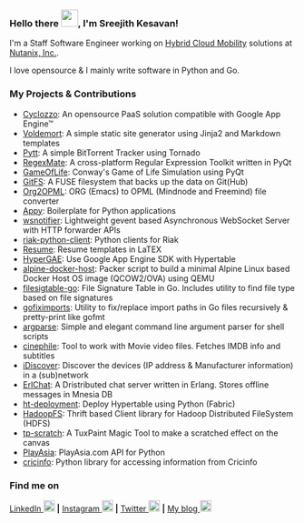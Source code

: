 ### Hello there <img src="https://raw.githubusercontent.com/MartinHeinz/MartinHeinz/master/wave.gif" width="30px">, I'm Sreejith Kesavan!

I'm a Staff Software Engineer working on [Hybrid Cloud Mobility](https://www.nutanix.com/products/move) solutions at [Nutanix, Inc.](https://nutanix.com).

I love opensource & I mainly write software in Python and Go.

### My Projects & Contributions

- [Cyclozzo](https://github.com/cyclozzo/cyclozzo): An opensource PaaS solution compatible with Google App Engine™
- [Voldemort](https://github.com/semk/voldemort): A simple static site generator using Jinja2 and Markdown templates
- [Pytt](https://github.com/semk/Pytt): A simple BitTorrent Tracker using Tornado
- [RegexMate](https://github.com/semk/RegexMate): A cross-platform Regular Expression Toolkit written in PyQt
- [GameOfLife](https://github.com/semk/GameOfLife): Conway's Game of Life Simulation using PyQt
- [GitFS](https://github.com/semk/GitFS): A FUSE filesystem that backs up the data on Git(Hub)
- [Org2OPML](https://github.com/semk/Org2OPML): ORG (Emacs) to OPML (Mindnode and Freemind) file converter
- [Appy](https://github.com/semk/appy): Boilerplate for Python applications
- [wsnotifier](https://github.com/semk/wsnotifier): Lightweight gevent based Asynchronous WebSocket Server with HTTP forwarder APIs
- [riak-python-client](https://github.com/semk/riak-python-client): Python clients for Riak
- [Resume](https://github.com/semk/Resume): Resume templates in LaTEX
- [HyperGAE](https://github.com/semk/hypergae): Use Google App Engine SDK with Hypertable
- [alpine-docker-host](https://github.com/semk/alpine-docker-host): Packer script to build a minimal Alpine Linux based Docker Host OS image (QCOW2/OVA) using QEMU
- [filesigtable-go](https://github.com/semk/filesigtable-go): File Signature Table in Go. Includes utility to find file type based on file signatures
- [gofiximports](https://github.com/semk/gofiximports): Utility to fix/replace import paths in Go files recursively & pretty-print like gofmt
- [argparse](https://github.com/semk/argparse): Simple and elegant command line argument parser for shell scripts
- [cinephile](https://github.com/semk/cinephile): Tool to work with Movie video files. Fetches IMDB info and subtitles
- [iDiscover](https://github.com/semk/iDiscover): Discover the devices (IP address & Manufacturer information) in a (sub)network
- [ErlChat](https://github.com/semk/ErlChat): A Dristributed chat server written in Erlang. Stores offline messages in Mnesia DB
- [ht-deployment](https://github.com/semk/ht-deployment): Deploy Hypertable using Python (Fabric)
- [HadoopFS](https://github.com/semk/HadoopFS): Thrift based Client library for Hadoop Distributed FileSystem (HDFS)
- [tp-scratch](https://github.com/semk/tp-scratch): A TuxPaint Magic Tool to make a scratched effect on the canvas
- [PlayAsia](https://github.com/semk/PlayAsia): PlayAsia.com API for Python
- [cricinfo](https://github.com/semk/cricinfo): Python library for accessing information from Cricinfo

### Find me on
[LinkedIn <img src='https://cdn.jsdelivr.net/npm/simple-icons@3.0.1/icons/linkedin.svg' alt='linkedin' height='20'>](https://www.linkedin.com/in/sreejithemk/) **|** [Instagram <img src='https://cdn.jsdelivr.net/npm/simple-icons@3.0.1/icons/instagram.svg' alt='instagram' height='20'>](https://www.instagram.com/k7_sreejith/) **|** [Twitter <img src='https://cdn.jsdelivr.net/npm/simple-icons@3.0.1/icons/twitter.svg' alt='twitter' height='20'>](https://twitter.com/@splusk) **|** [My blog <img src='https://cdn.jsdelivr.net/npm/simple-icons@3.0.1/icons/icloud.svg' alt='website' height='20'>](http://foobarnbaz.com/)

